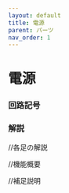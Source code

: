 ```yaml
---
layout: default
title: 電源
parent: パーツ
nav_order: 1
---
```


# 電源

### 回路記号

### 解説
//各足の解説

//機能概要

//補足説明